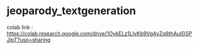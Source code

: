 # jeoparody_textgeneration

colab link : https://colab.research.google.com/drive/1OykELz1LIyKb9Vg4yZq6thAuIGSPJIpT?usp=sharing
